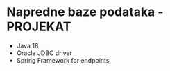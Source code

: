 # Napredne baze podataka - PROJEKAT

- Java 18
- Oracle JDBC driver
- Spring Framework for endpoints
